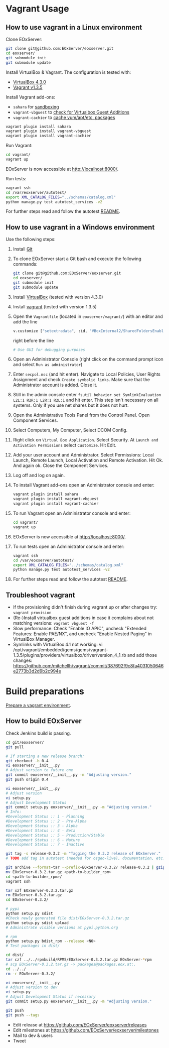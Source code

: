 <!--
#-------------------------------------------------------------------------------
#
# Project: EOxServer <http://eoxserver.org>
# Authors: Stephan Meissl <stephan.meissl@eox.at>
#
#-------------------------------------------------------------------------------
# Copyright (C) 2013 EOX IT Services GmbH
#
# Permission is hereby granted, free of charge, to any person obtaining a copy
# of this software and associated documentation files (the "Software"), to deal
# in the Software without restriction, including without limitation the rights
# to use, copy, modify, merge, publish, distribute, sublicense, and/or sell
# copies of the Software, and to permit persons to whom the Software is
# furnished to do so, subject to the following conditions:
#
# The above copyright notice and this permission notice shall be included in all
# copies of this Software or works derived from this Software.
#
# THE SOFTWARE IS PROVIDED "AS IS", WITHOUT WARRANTY OF ANY KIND, EXPRESS OR
# IMPLIED, INCLUDING BUT NOT LIMITED TO THE WARRANTIES OF MERCHANTABILITY,
# FITNESS FOR A PARTICULAR PURPOSE AND NONINFRINGEMENT. IN NO EVENT SHALL THE
# AUTHORS OR COPYRIGHT HOLDERS BE LIABLE FOR ANY CLAIM, DAMAGES OR OTHER
# LIABILITY, WHETHER IN AN ACTION OF CONTRACT, TORT OR OTHERWISE, ARISING FROM,
# OUT OF OR IN CONNECTION WITH THE SOFTWARE OR THE USE OR OTHER DEALINGS IN
# THE SOFTWARE.
#-------------------------------------------------------------------------------
-->


# Vagrant Usage


## How to use vagrant in a Linux environment

Clone EOxServer:

```sh
git clone git@github.com:EOxServer/eoxserver.git
cd eoxserver/
git submodule init
git submodule update
```

Install VirtualBox & Vagrant. The configuration is tested with:
* [VirtualBox 4.3.0](https://www.virtualbox.org/wiki/Downloads)
* [Vagrant v1.3.5](http://downloads.vagrantup.com/tags/v1.3.5)

Install Vagrant add-ons:
* `sahara` for [sandboxing](https://github.com/jedi4ever/sahara)
* `vagrant-vbguest` to [check for Virtualbox Guest Additions](https://github.com/dotless-de/vagrant-vbguest)
* `vagrant-cachier` to [cache yum/apt/etc. packages](https://github.com/fgrehm/vagrant-cachier)

```sh
vagrant plugin install sahara
vagrant plugin install vagrant-vbguest
vagrant plugin install vagrant-cachier
```

Run Vagrant:

```sh
cd vagrant/
vagrant up
```

EOxServer is now accessible at [http://localhost:8000/](http://localhost:8000/).

Run tests:

```sh
vagrant ssh
cd /var/eoxserver/autotest/
export XML_CATALOG_FILES="../schemas/catalog.xml"
python manage.py test autotest_services -v2
```

For further steps read and follow the autotest
[README](https://github.com/EOxServer/autotest).


## How to use vagrant in a Windows environment

Use the following steps:

1. Install [Git](http://git-scm.com/download/win)
2. To clone EOxServer start a Git bash and execute the following commands:

    ```sh
    git clone git@github.com:EOxServer/eoxserver.git
    cd eoxserver/
    git submodule init
    git submodule update
    ```

3. Install [VirtualBox](https://www.virtualbox.org/wiki/Downloads) (tested with version 4.3.0)
4. Install [vagrant](https://www.vagrantup.com/downloads.html) (tested with version 1.3.5)
5. Open the `Vagrantfile` (located in `eoxserver/vagrant/`) with an editor and add the line

    ```sh
    v.customize ["setextradata", :id, "VBoxInternal2/SharedFoldersEnableSymlinksCreate/vagrant", "1"]
    ```

   right before the line

    ```sh
    # Use GUI for debugging purposes
    ```

6. Open an Administrator Console (right click on the command prompt icon and select `Run as administrator`)
7. Enter `secpol.msc` (and hit enter). Navigate to Local Policies, User Rights Assignment and check `Create symbolic links`. Make sure that the Administrator account is added. Close it.
8. Still in the admin console enter `fsutil behavior set SymlinkEvaluation L2L:1 R2R:1 L2R:1 R2L:1` and hit enter. This step isn't necessary on all systems. Only if you use net shares but it does not hurt.
9. Open the Administrative Tools Panel from the Control Panel. Open Component Services.
10. Select Computers, My Computer, Select DCOM Config.
11. Right click on `Virtual Box Application`. Select Security. At `Launch and Activation Permissions` select `Customize`. Hit Edit.
12. Add your user account and Administrator. Select Permissions: Local Launch, Remote Launch, Local Activation and Remote Activation. Hit Ok. And again ok. Close the Component Services.
13. Log off and log on again.
14. To install Vagrant add-ons open an Administrator console and enter:

    ```sh
    vagrant plugin install sahara
    vagrant plugin install vagrant-vbguest
    vagrant plugin install vagrant-cachier
    ```

15. To run Vagrant open an Administrator console and enter:

    ```sh
    cd vagrant/
    vagrant up
    ```

16. EOxServer is now accessible at [http://localhost:8000/](http://localhost:8000/).
17. To run tests open an Administrator console and enter:

    ```sh
    vagrant ssh
    cd /var/eoxserver/autotest/
    export XML_CATALOG_FILES="../schemas/catalog.xml"
    python manage.py test autotest_services -v2
    ```

18. For further steps read and follow the autotest [README](https://github.com/EOxServer/autotest).


## Troubleshoot vagrant

* If the provisioning didn't finish during vagrant up or after changes try: `vagrant provision`
* (Re-)Install virtualbox guest additions in case it complains about not matching versions: `vagrant vbguest -f`
* Slow performance: Check "Enable IO APIC", uncheck "Extended Features: Enable PAE/NX", and uncheck "Enable Nested Paging" in VirtualBox Manager.
* Symlinks with VirtualBox 4.1 not working: vi /opt/vagrant/embedded/gems/gems/vagrant-1.3.5/plugins/providers/virtualbox/driver/version_4_1.rb and add those changes: https://github.com/mitchellh/vagrant/commit/387692f9c8fa4031050646e2773b3d2d9b2c994e


# Build preparations

[Prepare a vagrant environment](https://gitlab.eox.at/vagrant/builder_rpm/tree/master).


## How to build EOxServer

Check Jenkins build is passing.

```sh
cd git/eoxserver/
git pull

# If starting a new release branch:
git checkout -b 0.4
vi eoxserver/__init__.py
# Adjust version to future one
git commit eoxserver/__init__.py -m "Adjusting version."
git push origin 0.4

vi eoxserver/__init__.py
# Adjust version
vi setup.py
# Adjust Development Status
git commit setup.py eoxserver/__init__.py -m "Adjusting version."
# Info:
#Development Status :: 1 - Planning
#Development Status :: 2 - Pre-Alpha
#Development Status :: 3 - Alpha
#Development Status :: 4 - Beta
#Development Status :: 5 - Production/Stable
#Development Status :: 6 - Mature
#Development Status :: 7 - Inactive

git tag -s release-0.3.2 -m "Tagging the 0.3.2 release of EOxServer."
# TODO add tag in autotest (needed for osgeo-live), documentation, etc.

git archive --format=tar --prefix=EOxServer-0.3.2/ release-0.3.2 | gzip > EOxServer-0.3.2.tar.gz
mv EOxServer-0.3.2.tar.gz <path-to-builder_rpm>
cd <path-to-builder_rpm>/
vagrant ssh

tar xzf EOxServer-0.3.2.tar.gz
rm EOxServer-0.3.2.tar.gz
cd EOxServer-0.3.2/

# pypi
python setup.py sdist
#Check newly generated file dist/EOxServer-0.3.2.tar.gz
python setup.py sdist upload
# Administrate visible versions at pypi.python.org

# rpm
python setup.py bdist_rpm --release <NO>
# Test packages in dist/

cd dist/
tar czf ../../rpmbuild/RPMS/EOxServer-0.3.2.tar.gz EOxServer-*rpm
# scp EOxServer-0.3.2.tar.gz -> packages@packages.eox.at:.
cd ../../
rm -r EOxServer-0.3.2/

vi eoxserver/__init__.py
# Adjust version to dev
vi setup.py
# Adjust Development Status if necessary
git commit setup.py eoxserver/__init__.py -m "Adjusting version."

git push
git push --tags
```

* Edit release at https://github.com/EOxServer/eoxserver/releases
* Edit milestones at https://github.com/EOxServer/eoxserver/milestones
* Mail to dev & users
* Tweet
